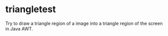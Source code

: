 # triangletest
Try to draw a triangle region of a image into a triangle region of the screen in Java AWT.
